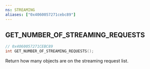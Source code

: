 ```yaml
---
ns: STREAMING
aliases: ["0x4060057271cebc89"]
---
```

## GET_NUMBER_OF_STREAMING_REQUESTS

```c
// 0x4060057271CEBC89
int GET_NUMBER_OF_STREAMING_REQUESTS();
```

Return how many objects are on the streaming request list.

